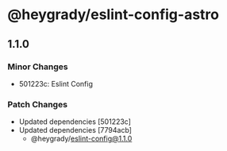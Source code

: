 # @heygrady/eslint-config-astro

## 1.1.0

### Minor Changes

- 501223c: Eslint Config

### Patch Changes

- Updated dependencies [501223c]
- Updated dependencies [7794acb]
  - @heygrady/eslint-config@1.1.0
